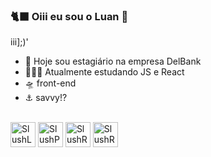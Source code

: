 ### 🐈‍⬛ Oiii eu sou o Luan 👋

iii];)'

- 🦖 Hoje sou estagiário na empresa DelBank
- 👨🏻‍💻 Atualmente estudando JS e React
- 🛸 front-end
- ⚓ savvy!?

<div style="display: inline_block"><br>
 <img align="center" alt="SlushLangC" width="40" src="https://cdn.jsdelivr.net/gh/devicons/devicon/icons/c/c-original.svg" />
 <img align="center" alt="SlushPython" width="40" src="https://cdn.jsdelivr.net/gh/devicons/devicon/icons/python/python-original.svg" />
 <img align="center" alt="SlushReact" width="40" src="https://cdn.jsdelivr.net/gh/devicons/devicon/icons/react/react-original.svg" />
 <img align="center" alt="SlushReact" width="40" src="https://cdn.jsdelivr.net/gh/devicons/devicon/icons/javascript/javascript-original.svg" />
